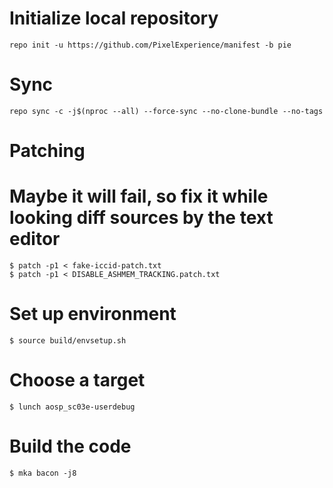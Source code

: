 
# Initialize local repository
```
repo init -u https://github.com/PixelExperience/manifest -b pie
```
# Sync
```
repo sync -c -j$(nproc --all) --force-sync --no-clone-bundle --no-tags
```
# Patching 
# Maybe it will fail, so fix it while looking diff sources by the text editor
```
$ patch -p1 < fake-iccid-patch.txt
$ patch -p1 < DISABLE_ASHMEM_TRACKING.patch.txt
```
# Set up environment
```
$ source build/envsetup.sh
```
# Choose a target
```
$ lunch aosp_sc03e-userdebug
```
# Build the code
```
$ mka bacon -j8
```
